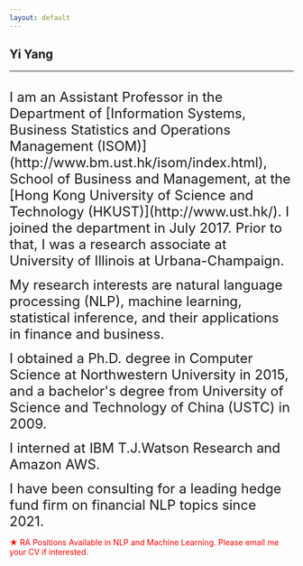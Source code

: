 ```yaml
---
layout: default
---
```


## Yi Yang

***

<br>
<span style="font-size:24px;">I am an Assistant Professor in the Department of [Information Systems, Business Statistics and Operations Management (ISOM)](http://www.bm.ust.hk/isom/index.html), School of Business and Management, at the [Hong Kong University of Science and Technology (HKUST)](http://www.ust.hk/). I joined the department in July 2017. Prior to that, I was a research associate at University of Illinois at Urbana-Champaign. </span><br>

<span style="font-size:24px;">My research interests are natural language processing (NLP), machine learning, statistical inference, and their applications in finance and business. </span><br>

<span style="font-size:24px;">I obtained a Ph.D. degree in Computer Science at Northwestern University in 2015, and a bachelor's degree from University of Science and Technology of China (USTC) in 2009.</span><br>

<span style="font-size:24px;">I interned at IBM T.J.Watson Research and Amazon AWS. </span><br>

<span style="font-size:24px;">I have been consulting for a leading hedge fund firm on financial NLP topics since 2021.<br>
</span>


<span style="color:red;">&#9733; RA Positions Available in NLP and Machine Learning. Please email me your CV if interested.<br>
</span>

